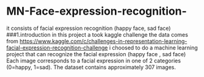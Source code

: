 # MN-Face-expression-recognition-
it consists of  facial expression recognition (happy face, sad face)
###1.introduction
in this project a took kaggle challenge
the data comes from https://www.kaggle.com/c/challenges-in-representation-learning-facial-expression-recognition-challenge
i choosed to do a machine learning project that can recognize the facial expression (happy face , sad face)
Each image corresponds to a facial expression in one of 2 categories (0=happy, 1=sad). The dataset contains approximately 307 images.

